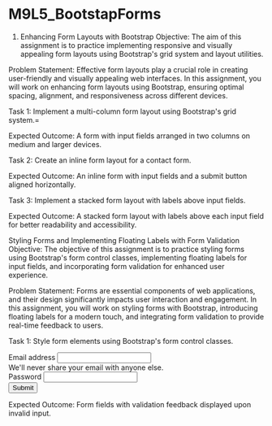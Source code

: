 # M9L5_BootstapForms

1. Enhancing Form Layouts with Bootstrap
Objective: The aim of this assignment is to practice implementing responsive and visually appealing form layouts using Bootstrap's grid system and layout utilities.

Problem Statement: Effective form layouts play a crucial role in creating user-friendly and visually appealing web interfaces. In this assignment, you will work on enhancing form layouts using Bootstrap, ensuring optimal spacing, alignment, and responsiveness across different devices.

Task 1: Implement a multi-column form layout using Bootstrap's grid system.=

Expected Outcome: A form with input fields arranged in two columns on medium and larger devices.


Task 2: Create an inline form layout for a contact form.

Expected Outcome: An inline form with input fields and a submit button aligned horizontally.


Task 3: Implement a stacked form layout with labels above input fields.

Expected Outcome: A stacked form layout with labels above each input field for better readability and accessibility.


Styling Forms and Implementing Floating Labels with Form Validation
Objective: The objective of this assignment is to practice styling forms using Bootstrap's form control classes, implementing floating labels for input fields, and incorporating form validation for enhanced user experience.

Problem Statement: Forms are essential components of web applications, and their design significantly impacts user interaction and engagement. In this assignment, you will work on styling forms with Bootstrap, introducing floating labels for a modern touch, and integrating form validation to provide real-time feedback to users.

Task 1: Style form elements using Bootstrap's form control classes.

<div>
  <form>
    <div>
      <label for="exampleInputEmail1">Email address</label>
      <input type="email" id="exampleInputEmail1" aria-describedby="emailHelp">
      <div id="emailHelp">We'll never share your email with anyone else.</div>
    </div>
    <div class="mb-3">
      <label for="exampleInputPassword1">Password</label>
      <input type="password" id="exampleInputPassword1">
    </div>
    <button type="submit">Submit</button>
  </form>
</div>


Expected Outcome: Form fields with validation feedback displayed upon invalid input.
